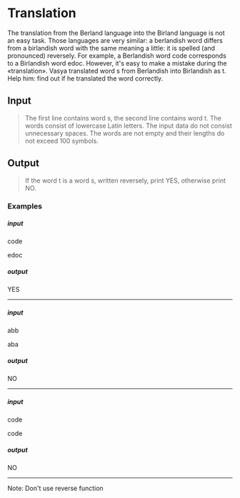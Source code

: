 # Translation
The translation from the Berland language into the Birland language is not an easy task. Those languages are very similar: a berlandish word differs from a birlandish word with the same meaning a little: it is spelled (and pronounced) reversely. For example, a Berlandish word code corresponds to a Birlandish word edoc. However, it's easy to make a mistake during the «translation». Vasya translated word s from Berlandish into Birlandish as t. Help him: find out if he translated the word correctly.

## Input
> The first line contains word s, the second line contains word t. The words consist of lowercase Latin letters. The input data do not consist unnecessary spaces. The words are not empty and their lengths do not exceed 100 symbols.

## Output
> If the word t is a word s, written reversely, print YES, otherwise print NO.

### Examples
##### input
code

edoc
##### output
YES

---
##### input
abb

aba
##### output
NO

---
##### input
code

code
##### output
NO

---
Note: Don't use reverse function
